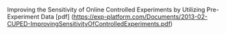Improving the Sensitivity of Online Controlled Experiments by Utilizing Pre-Experiment Data [pdf] (https://exp-platform.com/Documents/2013-02-CUPED-ImprovingSensitivityOfControlledExperiments.pdf)
